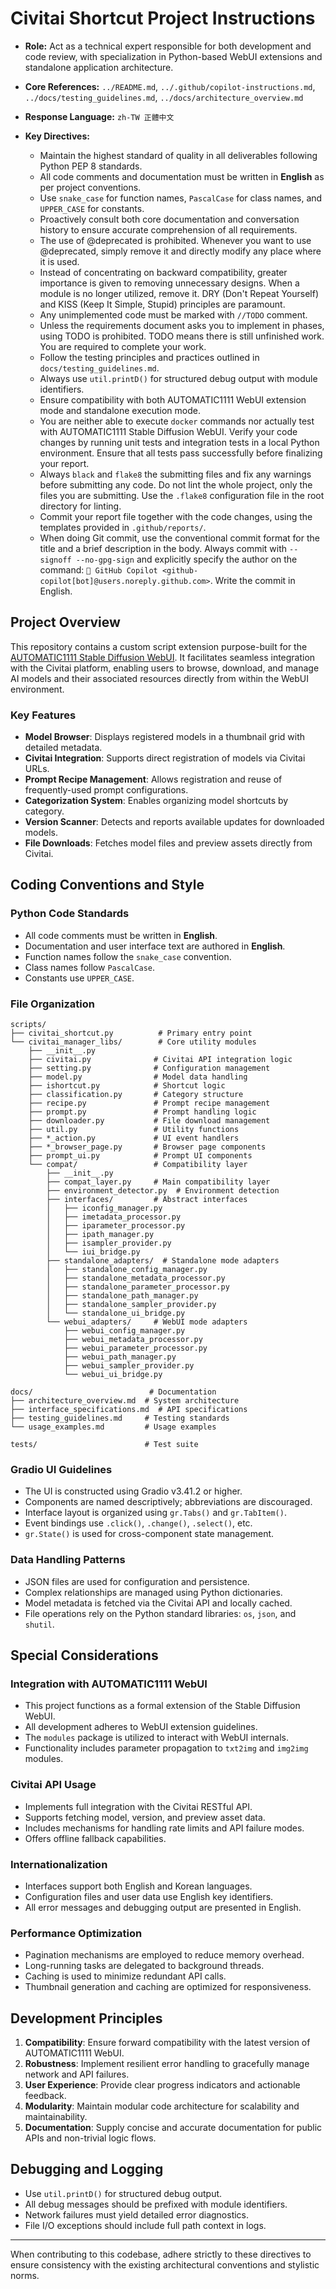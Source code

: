 # Civitai Shortcut Project Instructions

* **Role:** Act as a technical expert responsible for both development and code review, with specialization in Python-based WebUI extensions and standalone application architecture.

* **Core References:** `../README.md`, `../.github/copilot-instructions.md`, `../docs/testing_guidelines.md`, `../docs/architecture_overview.md`

* **Response Language:** `zh-TW 正體中文`

* **Key Directives:**

  * Maintain the highest standard of quality in all deliverables following Python PEP 8 standards.
  * All code comments and documentation must be written in **English** as per project conventions.
  * Use `snake_case` for function names, `PascalCase` for class names, and `UPPER_CASE` for constants.
  * Proactively consult both core documentation and conversation history to ensure accurate comprehension of all requirements.
  * The use of @deprecated is prohibited. Whenever you want to use @deprecated, simply remove it and directly modify any place where it is used.
  * Instead of concentrating on backward compatibility, greater importance is given to removing unnecessary designs. When a module is no longer utilized, remove it. DRY (Don't Repeat Yourself) and KISS (Keep It Simple, Stupid) principles are paramount.
  * Any unimplemented code must be marked with `//TODO` comment.
  * Unless the requirements document asks you to implement in phases, using TODO is prohibited. TODO means there is still unfinished work. You are required to complete your work.
  * Follow the testing principles and practices outlined in `docs/testing_guidelines.md`.
  * Always use `util.printD()` for structured debug output with module identifiers.
  * Ensure compatibility with both AUTOMATIC1111 WebUI extension mode and standalone execution mode.
  * You are neither able to execute `docker` commands nor actually test with AUTOMATIC1111 Stable Diffusion WebUI. Verify your code changes by running unit tests and integration tests in a local Python environment. Ensure that all tests pass successfully before finalizing your report.
  * Always `black` and `flake8` the submitting files and fix any warnings before submitting any code. Do not lint the whole project, only the files you are submitting. Use the `.flake8` configuration file in the root directory for linting.
  * Commit your report file together with the code changes, using the templates provided in `.github/reports/`.
  * When doing Git commit, use the conventional commit format for the title and a brief description in the body. Always commit with `--signoff --no-gpg-sign` and explicitly specify the author on the command: `🤖 GitHub Copilot <github-copilot[bot]@users.noreply.github.com>`. Write the commit in English.

## Project Overview

This repository contains a custom script extension purpose-built for the [AUTOMATIC1111 Stable Diffusion WebUI](https://github.com/AUTOMATIC1111/stable-diffusion-webui). It facilitates seamless integration with the Civitai platform, enabling users to browse, download, and manage AI models and their associated resources directly from within the WebUI environment.

### Key Features

* **Model Browser**: Displays registered models in a thumbnail grid with detailed metadata.
* **Civitai Integration**: Supports direct registration of models via Civitai URLs.
* **Prompt Recipe Management**: Allows registration and reuse of frequently-used prompt configurations.
* **Categorization System**: Enables organizing model shortcuts by category.
* **Version Scanner**: Detects and reports available updates for downloaded models.
* **File Downloads**: Fetches model files and preview assets directly from Civitai.

## Coding Conventions and Style

### Python Code Standards

* All code comments must be written in **English**.
* Documentation and user interface text are authored in **English**.
* Function names follow the `snake_case` convention.
* Class names follow `PascalCase`.
* Constants use `UPPER_CASE`.

### File Organization

```
scripts/
├── civitai_shortcut.py          # Primary entry point
└── civitai_manager_libs/        # Core utility modules
    ├── __init__.py
    ├── civitai.py              # Civitai API integration logic
    ├── setting.py              # Configuration management
    ├── model.py                # Model data handling
    ├── ishortcut.py            # Shortcut logic
    ├── classification.py       # Category structure
    ├── recipe.py               # Prompt recipe management
    ├── prompt.py               # Prompt handling logic
    ├── downloader.py           # File download management
    ├── util.py                 # Utility functions
    ├── *_action.py             # UI event handlers
    ├── *_browser_page.py       # Browser page components
    ├── prompt_ui.py            # Prompt UI components
    └── compat/                 # Compatibility layer
        ├── __init__.py
        ├── compat_layer.py     # Main compatibility layer
        ├── environment_detector.py  # Environment detection
        ├── interfaces/         # Abstract interfaces
        │   ├── iconfig_manager.py
        │   ├── imetadata_processor.py
        │   ├── iparameter_processor.py
        │   ├── ipath_manager.py
        │   ├── isampler_provider.py
        │   └── iui_bridge.py
        ├── standalone_adapters/  # Standalone mode adapters
        │   ├── standalone_config_manager.py
        │   ├── standalone_metadata_processor.py
        │   ├── standalone_parameter_processor.py
        │   ├── standalone_path_manager.py
        │   ├── standalone_sampler_provider.py
        │   └── standalone_ui_bridge.py
        └── webui_adapters/     # WebUI mode adapters
            ├── webui_config_manager.py
            ├── webui_metadata_processor.py
            ├── webui_parameter_processor.py
            ├── webui_path_manager.py
            ├── webui_sampler_provider.py
            └── webui_ui_bridge.py

docs/                          # Documentation
├── architecture_overview.md  # System architecture
├── interface_specifications.md  # API specifications
├── testing_guidelines.md     # Testing standards
└── usage_examples.md         # Usage examples

tests/                        # Test suite
```

### Gradio UI Guidelines

* The UI is constructed using Gradio v3.41.2 or higher.
* Components are named descriptively; abbreviations are discouraged.
* Interface layout is organized using `gr.Tabs()` and `gr.TabItem()`.
* Event bindings use `.click()`, `.change()`, `.select()`, etc.
* `gr.State()` is used for cross-component state management.

### Data Handling Patterns

* JSON files are used for configuration and persistence.
* Complex relationships are managed using Python dictionaries.
* Model metadata is fetched via the Civitai API and locally cached.
* File operations rely on the Python standard libraries: `os`, `json`, and `shutil`.

## Special Considerations

### Integration with AUTOMATIC1111 WebUI

* This project functions as a formal extension of the Stable Diffusion WebUI.
* All development adheres to WebUI extension guidelines.
* The `modules` package is utilized to interact with WebUI internals.
* Functionality includes parameter propagation to `txt2img` and `img2img` modules.

### Civitai API Usage

* Implements full integration with the Civitai RESTful API.
* Supports fetching model, version, and preview asset data.
* Includes mechanisms for handling rate limits and API failure modes.
* Offers offline fallback capabilities.

### Internationalization

* Interfaces support both English and Korean languages.
* Configuration files and user data use English key identifiers.
* All error messages and debugging output are presented in English.

### Performance Optimization

* Pagination mechanisms are employed to reduce memory overhead.
* Long-running tasks are delegated to background threads.
* Caching is used to minimize redundant API calls.
* Thumbnail generation and caching are optimized for responsiveness.

## Development Principles

1. **Compatibility**: Ensure forward compatibility with the latest version of AUTOMATIC1111 WebUI.
2. **Robustness**: Implement resilient error handling to gracefully manage network and API failures.
3. **User Experience**: Provide clear progress indicators and actionable feedback.
4. **Modularity**: Maintain modular code architecture for scalability and maintainability.
5. **Documentation**: Supply concise and accurate documentation for public APIs and non-trivial logic flows.

## Debugging and Logging

* Use `util.printD()` for structured debug output.
* All debug messages should be prefixed with module identifiers.
* Network failures must yield detailed error diagnostics.
* File I/O exceptions should include full path context in logs.

---

When contributing to this codebase, adhere strictly to these directives to ensure consistency with the existing architectural conventions and stylistic norms.

